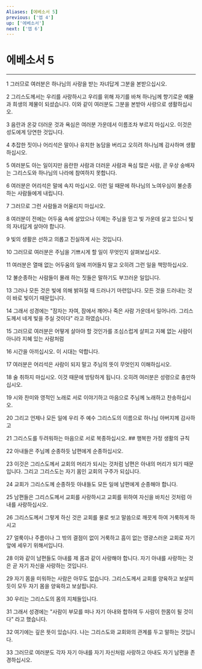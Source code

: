```yaml
---
Aliases: [에베소서 5]
previous: ['엡 4']
up: ['에베소서']
next: ['엡 6']
---
```

# 에베소서 5

***


1 그러므로 여러분은 하나님의 사랑을 받는 자녀답게 그분을 본받으십시오. 

2 그리스도께서는 우리를 사랑하시고 우리를 위해 자기를 바쳐 하나님께 향기로운 예물과 희생의 제물이 되셨습니다. 이와 같이 여러분도 그분을 본받아 사랑으로 생활하십시오. 

3 음란과 온갖 더러운 것과 욕심은 여러분 가운데서 이름조차 부르지 마십시오. 이것은 성도에게 당연한 것입니다. 

4 추잡한 짓이나 어리석은 말이나 유치한 농담을 버리고 오히려 하나님께 감사하며 생활하십시오. 

5 여러분도 아는 일이지만 음란한 사람과 더러운 사람과 욕심 많은 사람, 곧 우상 숭배자는 그리스도와 하나님의 나라에 참여하지 못합니다. 

6 여러분은 어리석은 말에 속지 마십시오. 이런 일 때문에 하나님의 노여우심이 불순종하는 사람들에게 내립니다. 

7 그러므로 그런 사람들과 어울리지 마십시오. 

8 여러분이 전에는 어두움 속에 살았으나 이제는 주님을 믿고 빛 가운데 살고 있으니 빛의 자녀답게 살아야 합니다. 

9 빛의 생활은 선하고 의롭고 진실하게 사는 것입니다. 

10 그러므로 여러분은 주님을 기쁘시게 할 일이 무엇인지 살펴보십시오. 

11 여러분은 열매 없는 어두움의 일에 끼어들지 말고 오히려 그런 일을 책망하십시오. 

12 불순종하는 사람들이 몰래 하는 짓들은 말하기도 부끄러운 일입니다. 

13 그러나 모든 것은 빛에 의해 밝혀질 때 드러나기 마련입니다. 모든 것을 드러내는 것이 바로 빛이기 때문입니다. 

14 그래서 성경에는 "잠자는 자여, 잠에서 깨어나 죽은 사람 가운데서 일어나라. 그리스도께서 네게 빛을 주실 것이다" 라고 하였습니다. 

15 그러므로 여러분은 어떻게 살아야 할 것인가를 조심스럽게 살피고 지혜 없는 사람이 아니라 지혜 있는 사람처럼 

16 시간을 아끼십시오. 이 시대는 악합니다. 

17 여러분은 어리석은 사람이 되지 말고 주님의 뜻이 무엇인지 이해하십시오. 

18 술 취하지 마십시오. 이것 때문에 방탕하게 됩니다. 오히려 여러분은 성령으로 충만하십시오. 

19 시와 찬미와 영적인 노래로 서로 이야기하고 마음으로 주님께 노래하고 찬송하십시오. 

20 그리고 언제나 모든 일에 우리 주 예수 그리스도의 이름으로 하나님 아버지께 감사하고 

21 그리스도를 두려워하는 마음으로 서로 복종하십시오. ## 행복한 가정 생활의 규칙 

22 아내들은 주님께 순종하듯 남편에게 순종하십시오. 

23 이것은 그리스도께서 교회의 머리가 되시는 것처럼 남편은 아내의 머리가 되기 때문입니다. 그리고 그리스도는 자기 몸인 교회의 구주가 되십니다. 

24 교회가 그리스도께 순종하듯 아내들도 모든 일에 남편에게 순종해야 합니다. 

25 남편들은 그리스도께서 교회를 사랑하시고 교회를 위하여 자신을 바치신 것처럼 아내를 사랑하십시오. 

26 그리스도께서 그렇게 하신 것은 교회를 물로 씻고 말씀으로 깨끗게 하여 거룩하게 하시고 

27 얼룩이나 주름이나 그 밖의 결점이 없이 거룩하고 흠이 없는 영광스러운 교회로 자기 앞에 세우기 위해서입니다. 

28 이와 같이 남편들도 아내를 제 몸과 같이 사랑해야 합니다. 자기 아내를 사랑하는 것은 곧 자기 자신을 사랑하는 것입니다. 

29 자기 몸을 미워하는 사람은 아무도 없습니다. 그리스도께서 교회를 양육하고 보살피듯이 모두 자기 몸을 양육하고 보살핍니다. 

30 우리는 그리스도의 몸의 지체들입니다. 

31 그래서 성경에는 "사람이 부모를 떠나 자기 아내와 합하여 두 사람이 한몸이 될 것이다" 라고 했습니다. 

32 여기에는 깊은 뜻이 있습니다. 나는 그리스도와 교회와의 관계를 두고 말하는 것입니다. 

33 그러므로 여러분도 각자 자기 아내를 자기 자신처럼 사랑하고 아내도 자기 남편을 존경하십시오.
